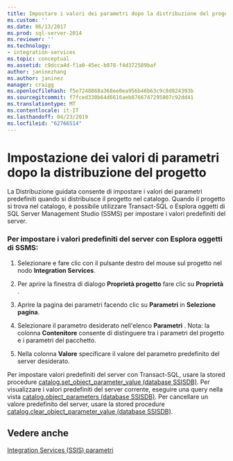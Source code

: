 ```yaml
---
title: Impostare i valori dei parametri dopo la distribuzione del progetto | Microsoft Docs
ms.custom: ''
ms.date: 06/13/2017
ms.prod: sql-server-2014
ms.reviewer: ''
ms.technology:
- integration-services
ms.topic: conceptual
ms.assetid: c9dcca4d-f1a0-45ec-b078-f4d372589baf
author: janinezhang
ms.author: janinez
manager: craigg
ms.openlocfilehash: f5e7248868a368ee0ea956b46b63c9c8d024393b
ms.sourcegitcommit: f7fced330b64d6616aeb8766747295807c92dd41
ms.translationtype: MT
ms.contentlocale: it-IT
ms.lasthandoff: 04/23/2019
ms.locfileid: "62766514"
---
```

# <a name="set-parameter-values-after-the-project-is-deployed"></a>Impostazione dei valori di parametri dopo la distribuzione del progetto
  La Distribuzione guidata consente di impostare i valori dei parametri predefiniti quando si distribuisce il progetto nel catalogo. Quando il progetto si trova nel catalogo, è possibile utilizzare Transact-SQL o Esplora oggetti di SQL Server Management Studio (SSMS) per impostare i valori predefiniti del server.  
  
### <a name="to-set-server-defaults-with-ssms-object-explorer"></a>Per impostare i valori predefiniti del server con Esplora oggetti di SSMS:  
  
1.  Selezionare e fare clic con il pulsante destro del mouse sul progetto nel nodo **Integration Services**.  
  
2.  Per aprire la finestra di dialogo **Proprietà progetto** fare clic su **Proprietà** .  
  
3.  Aprire la pagina dei parametri facendo clic su **Parametri** in **Selezione pagina**.  
  
4.  Selezionare il parametro desiderato nell'elenco **Parametri** . Nota: la colonna **Contenitore** consente di distinguere tra i parametri del progetto e i parametri del pacchetto.  
  
5.  Nella colonna **Valore** specificare il valore del parametro predefinito del server desiderato.  
  
 Per impostare valori predefiniti del server con Transact-SQL, usare la stored procedure [catalog.set_object_parameter_value &#40;database SSISDB&#41;](/sql/integration-services/system-stored-procedures/catalog-set-object-parameter-value-ssisdb-database). Per visualizzare i valori predefiniti del server corrente, eseguire una query nella vista [catalog.object_parameters &#40;database SSISDB&#41;](/sql/integration-services/system-views/catalog-object-parameters-ssisdb-database). Per cancellare un valore predefinito del server, usare la stored procedure [catalog.clear_object_parameter_value &#40;database SSISDB&#41;](/sql/integration-services/system-stored-procedures/catalog-clear-object-parameter-value-ssisdb-database).  
  
## <a name="see-also"></a>Vedere anche  
 [Integration Services &#40;SSIS&#41; parametri](integration-services-ssis-package-and-project-parameters.md)  
  
  
